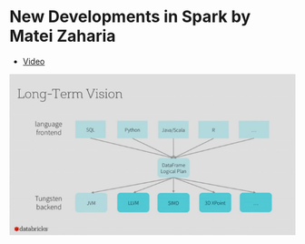 # New Developments in Spark by Matei Zaharia
- [Video](http://v.youku.com/v_show/id_XMTM5NzMxNTc2NA==.html)

![](/images/spark/Spark_Long_Term_Vision.PNG)
